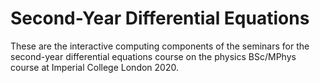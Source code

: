 # Second-Year Differential Equations

These are the interactive computing components of the seminars for the
second-year differential equations course on the physics BSc/MPhys course at
Imperial College London 2020.

